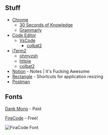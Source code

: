 ## Stuff

- [Chrome](https://www.google.com/chrome/?brand=JJTC&gclid=CjwKCAiA8Jf-BRB-EiwAWDtEGt-2B_eXj015Xdfn5FzbMUhpxG9a6GkeUQVP4LrkQSbYxeodoYKuCBoC18cQAvD_BwE&gclsrc=aw.ds)
  - [30 Seconds of Knowledge](https://30secondsofknowledge.com/)
  - [Grammarly](https://app.grammarly.com/)
- [Code Editor](https://github.com/jacobmoyle/mySetup/blob/master/README.md#editor)
  - [VsCode](https://code.visualstudio.com/)
    - [colbat2](https://github.com/wesbos/cobalt2-vscode)
- [iTerm2](https://iterm2.com)
  - [ohmyzsh](https://ohmyz.sh/)
  - [httpie](https://httpie.io/)
  - [colbat2](https://github.com/wesbos/Cobalt2-iterm)
- [Notion](https://www.notion.so/?r=aba4cdaf75164e15962c7f6d4ed3f767) - Notes | It's Fucking Awesome
- [Rectangle](https://rectangleapp.com/) - Shortcuts for application resizing
- [Postman](https://www.postman.com/downloads/)


## Fonts

[Dank Mono](https://dank.sh/) - Paid

[FireCode](https://github.com/tonsky/FiraCode) - Free!

![FiraCode Font](https://camo.githubusercontent.com/3a8948f34284f378ead7af5846aa432035c687ad/687474703a2f2f732e746f6e736b792e6d652f696d67732f666972615f636f64655f6c6f676f2e737667)
